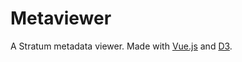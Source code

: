 Metaviewer
=======

A Stratum metadata viewer. Made with [Vue.js](https://vuejs.org/) and [D3](https://d3js.org/).

